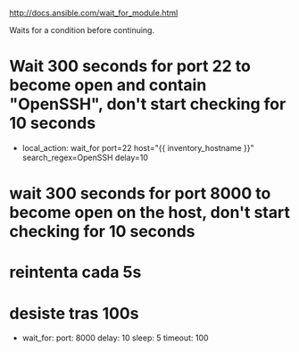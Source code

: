 http://docs.ansible.com/wait_for_module.html

Waits for a condition before continuing.

# Wait 300 seconds for port 22 to become open and contain "OpenSSH", don't start checking for 10 seconds
- local_action: wait_for port=22 host="{{ inventory_hostname }}" search_regex=OpenSSH delay=10

# wait 300 seconds for port 8000 to become open on the host, don't start checking for 10 seconds
# reintenta cada 5s
# desiste tras 100s
- wait_for:
    port: 8000
    delay: 10
    sleep: 5
		timeout: 100
